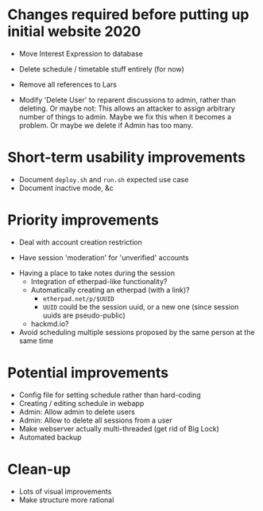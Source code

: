 # Changes required before putting up initial website 2020

+ Move Interest Expression to database

- Delete schedule / timetable stuff entirely (for now)

- Remove all references to Lars

- Modify 'Delete User' to reparent discussions to admin, rather than
  deleting.  Or maybe not: This allows an attacker to assign arbitrary
  number of things to admin.  Maybe we fix this when it becomes a
  problem.  Or maybe we delete if Admin has too many.

# Short-term usability improvements

* Document `deploy.sh` and `run.sh` expected use case
* Document inactive mode, &c

# Priority improvements

* Deal with account creation restriction
 - Have session 'moderation' for 'unverified' accounts
* Having a place to take notes during the session
    * Integration of etherpad-like functionality?
    * Automatically creating an etherpad (with a link)?
  	    * `etherpad.net/p/$UUID`
	    * `UUID` could be the session uuid, or a new one (since session uuids are pseudo-public)
    * hackmd.io?
* Avoid scheduling multiple sessions proposed by the same person at the same time

# Potential improvements

* Config file for setting schedule rather than hard-coding
* Creating / editing schedule in webapp
* Admin: Allow admin to delete users
* Admin: Allow to delete all sessions from a user
* Make webserver actually multi-threaded (get rid of Big Lock)
* Automated backup

# Clean-up

* Lots of visual improvements
* Make structure more rational
